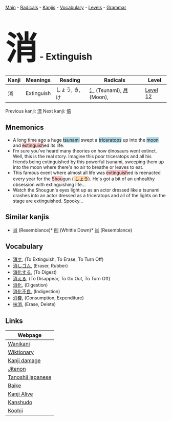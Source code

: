 <style> bigfont {font-size: 100px}</style>
[Main](../README.md) -
[Radicals](../radicals.md) -
[Kanjis](../kanjis.md) -
[Vocabulary](../vocabulary.md) -
[Levels](../levels.md) -
[Grammar](../grammar.md)
# <bigfont> 消</bigfont> - Extinguish 

| Kanji | Meanings | Reading | Radicals | Level |
| --- | --- | --- | --- | --- |
| 消 | Extinguish | しょう, き, け | [氵](../radicals/氵.md) (Tsunami), [月](../radicals/月.md) (Moon),  | [Level 12](../levels/wk_level12.md) |

Previous kanji: [流](流.md) Next kanji: [倍](倍.md) 

## Mnemonics
 * A long time ago a huge <span style="background-color:#ADD8E6"> tsunami</span> swept a <span style="background-color:#ADD8E6"> triceratops</span> up into the <span style="background-color:#ADD8E6"> moon</span> and <span style="background-color:#ffcccb"> extinguish</span>ed its life.
* I’m sure you’ve heard many theories on how dinosaurs went extinct. Well, this is the real story. Imagine this poor triceratops and all his friends being extinguished by this powerful tsunami, sweeping them up into the moon where there's no air to breathe or leaves to eat.
* This famous event where almost all life was <span style="background-color:#ffcccb"> extinguish</span>ed is reenacted every year for the <span style="background-color:#ffcccb"> Shou</span>gun (<span style="background-color:#fed8b1"> [しょう](https://jisho.org/search/しょう)</span>). He's got a bit of an unhealthy obsession with extinguishing life...
* Watch the Shougun's eyes light up as an actor dressed like a tsunami crashes into an actor dressed as a triceratops and all of the lights on the stage are extinguished. Spooky...


## Similar kanjis
 * [肖](肖.md) (Resemblance)* [削](削.md) (Whittle Down)* [肖](肖.md) (Resemblance)


## Vocabulary
 * [消す](../vocabulary/消.md), (To Extinguish, To Erase, To Turn Off)
* [消しゴム](../vocabulary/消.md), (Eraser, Rubber)
* [消化する](../vocabulary/消.md), (To Digest)
* [消える](../vocabulary/消.md), (To Disappear, To Go Out, To Turn Off)
* [消化](../vocabulary/消.md), (Digestion)
* [消化不良](../vocabulary/消.md), (Indigestion)
* [消費](../vocabulary/消.md), (Consumption, Expenditure)
* [抹消](../vocabulary/消.md), (Erase, Delete)



## Links 

| Webpage |
| --- |
| [Wanikani          ](https://www.wanikani.com/kanji/消) |
| [Wiktionary        ](https://en.wiktionary.org/wiki/消) |
| [Kanji damage      ](http://www.kanjidamage.com/kanji/search?utf8=✓&q=消) |
| [Jitenon           ](https://jitenon.com/kanji/消) |
| [Tanoshii japanese ](https://www.tanoshiijapanese.com/dictionary/kanji.cfm?k=消) |
| [Baike             ](https://baike.baidu.com/item/消) |
| [Kanji Alive       ](https://app.kanjialive.com/消) |
| [Kanshudo          ](https://www.kanshudo.com/searchmn?q=消) |
| [Koohii            ](https://kanji.koohii.com/study/kanji/消) |
